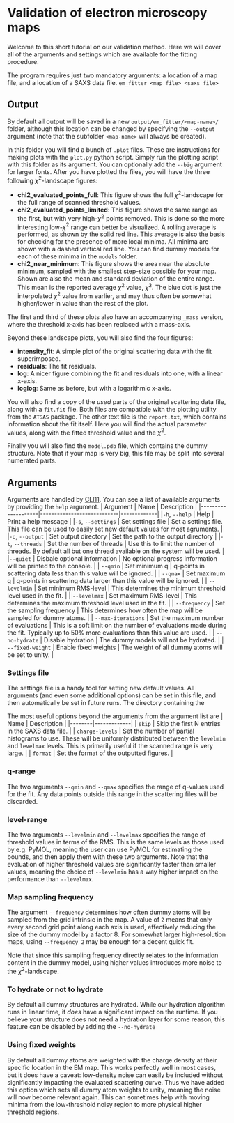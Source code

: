 # Validation of electron microscopy maps
Welcome to this short tutorial on our validation method. Here we will cover all of the arguments and settings which are available for the fitting procedure. 

The program requires just two mandatory arguments: a location of a map file, and a location of a SAXS data file. 
`em_fitter <map file> <saxs file>`

## Output
By default all output will be saved in a new `output/em_fitter/<map-name>/` folder, although this location can be changed by specifying the `--output` argument (note that the subfolder `<map-name>` will always be created). 

In this folder you will find a bunch of `.plot` files. These are instructions for making plots with the `plot.py` python script. Simply run the plotting script with this folder as its argument. You can optionally add the `--big` argument for larger fonts. After you have plotted the files, you will have the three following $\chi^2$-landscape figures:
- **chi2_evaluated_points_full**: This figure shows the full $\chi^2$-landscape for the full range of scanned threshold values. 
- **chi2_evaluated_points_limited**: This figure shows the same range as the first, but with very high-$\chi^2$ points removed. This is done so the more interesting low-$\chi^2$ range can better be visualized. A rolling average is performed, as shown by the solid red line. This average is also the basis for checking for the presence of more local minima. All minima are shown with a dashed vertical red line. You can find dummy models for each of these minima in the `models` folder.
- **chi2_near_minimum**: This figure shows the area near the absolute minimum, sampled with the smallest step-size possible for your map. Shown are also the mean and standard deviation of the entire range. This mean is the reported average $\chi^2$ value, $\bar{\chi}^2$. The blue dot is just the interpolated $\chi^2$ value from earlier, and may thus often be somewhat higher/lower in value than the rest of the plot. 

The first and third of these plots also have an accompanying `_mass` version, where the threshold x-axis has been replaced with a mass-axis. 

Beyond these landscape plots, you will also find the four figures:
- **intensity_fit**: A simple plot of the original scattering data with the fit superimposed.
- **residuals**: The fit residuals. 
- **log**: A nicer figure combining the fit and residuals into one, with a linear x-axis. 
- **loglog**: Same as before, but with a logarithmic x-axis. 

You will also find a copy of the *used* parts of the original scattering data file, along with a `fit.fit` file. Both files are compatible with the plotting utility from the `ATSAS` package. The other text file is the `report.txt`, which contains information about the fit itself. Here you will find the actual parameter values, along with the fitted threshold value and the $\chi^2$. 

Finally you will also find the `model.pdb` file, which contains the dummy structure. Note that if your map is very big, this file may be split into several numerated parts. 

## Arguments
Arguments are handled by [CLI11](https://github.com/CLIUtils/CLI11). You can see a list of available arguments by providing the `help` argument. 
| Argument           | Name                       | Description |
|--------------------|----------------------------|-------------|
|`-h`, `--help`      | Help                       | Print a help message |
|`-s`, `--settings`  | Set settings file          | Set a settings file. This file can be used to easily set new default values for most agruments. |
|`-o`, `--output`    | Set output directory       | Set the path to the output directory |
|`-t`, `--threads`   | Set the number of threads  | Use this to limit the number of threads. By default all but one thread available on the system will be used. |
|`--quiet`           | Disbale optional information | No optional progress information will be printed to the console. |
| `--qmin`           | Set minimum q              | q-points in scattering data less than this value will be ignored. |
| `--qmax`           | Set maximum q              | q-points in scattering data larger than this value will be ignored. |
| `--levelmin`       | Set minimum RMS-level      | This determines the minimum threshold level used in the fit. |
| `--levelmax`       | Set maximum RMS-level      | This determines the maximum threshold level used in the fit. |
| `--frequency`      | Set the sampling frequency | This determines how often the map will be sampled for dummy atoms. |
| `--max-iterations` | Set the maximum number of evaluations | This is a soft limit on the number of evaluations made during the fit. Typically up to 50% more evaluations than this value are used. |
| `--no-hydrate`     | Disable hydration          | The dummy models will not be hydrated. |
| `--fixed-weight`   | Enable fixed weights       | The weight of all dummy atoms will be set to unity. |

### Settings file
The settings file is a handy tool for setting new default values. All arguments (and even some additional options) can be set in this file, and then automatically be set in future runs. The directory containing the 

The most useful options beyond the arguments from the argument list are 
|  Name  | Description |
|--------|-------------|
| `skip` | Skip the first N entries in the SAXS data file. |
| `charge-levels` | Set the number of partial histograms to use. These will be uniformly distributed between the `levelmin` and `levelmax` levels. This is primarily useful if the scanned range is very large. |
| `format` | Set the format of the outputted figures. |

### q-range
The two arguments `--qmin` and `--qmax` specifies the range of q-values used for the fit. Any data points outside this range in the scattering files will be discarded. 

### level-range
The two arguments `--levelmin` and `--levelmax` specifies the range of threshold values in terms of the RMS. This is the same levels as those used by e.g. PyMOL, meaning the user can use PyMOL for estimating the bounds, and then apply them with these two arguments. Note that the evaluation of higher threshold values are significantly faster than smaller values, meaning the choice of `--levelmin` has a way higher impact on the performance than `--levelmax`. 

### Map sampling frequency
The argument `--frequency` determines how often dummy atoms will be sampled from the grid intrinsic in the map. A value of `2` means that only every second grid point along each axis is used, effectively reducing the size of the dummy model by a factor 8. For somewhat larger high-resolution maps, using `--frequency 2` may be enough for a decent quick fit. 

Note that since this sampling frequency directly relates to the information content in the dummy model, using higher values introduces more noise to the $\chi^2$-landscape. 

### To hydrate or not to hydrate
By default all dummy structures are hydrated. While our hydration algorithm runs in linear time, it *does* have a significant impact on the runtime. If you believe your structure does not need a hydration layer for some reason, this feature can be disabled by adding the `--no-hydrate`

### Using fixed weights
By default all dummy atoms are weighted with the charge density at their specific location in the EM map. This works perfectly well in most cases, but it does have a caveat: low-density noise can easily be included without significantly impacting the evaluated scattering curve. Thus we have added this option which sets all dummy atom weights to unity, meaning the noise will now become relevant again. This can sometimes help with moving minima from the low-threshold noisy region to more physical higher threshold regions.  



